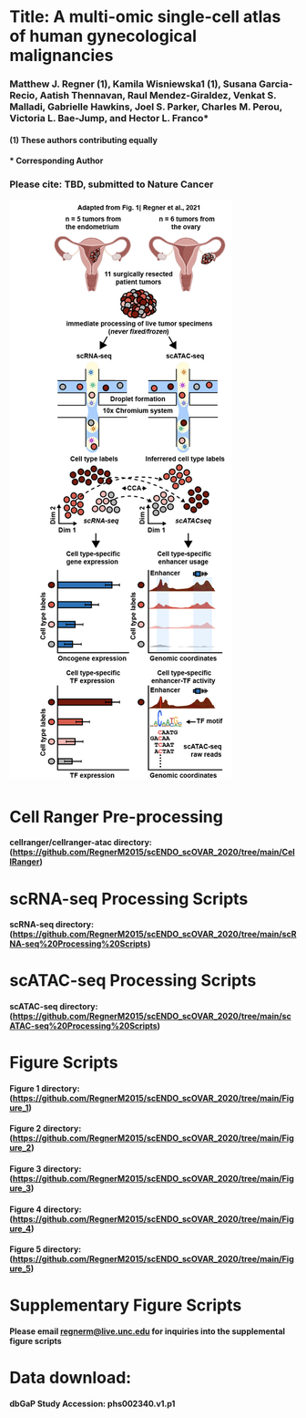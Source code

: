 # Title: A multi-omic single-cell atlas of human gynecological malignancies 
### Matthew J. Regner (1), Kamila Wisniewska1 (1), Susana Garcia-Recio, Aatish Thennavan, Raul Mendez-Giraldez, Venkat S. Malladi, Gabrielle Hawkins, Joel S. Parker, Charles M. Perou, Victoria L. Bae-Jump, and Hector L. Franco*

####      (1) These authors contributing equally
####      * Corresponding Author 


### Please cite: TBD, submitted to Nature Cancer

![alt text](https://github.com/RegnerM2015/scENDO_scOVAR_2020/blob/main/Cartoon.png)

# Cell Ranger Pre-processing
#### cellranger/cellranger-atac directory: (https://github.com/RegnerM2015/scENDO_scOVAR_2020/tree/main/CellRanger)

# scRNA-seq Processing Scripts
#### scRNA-seq directory: (https://github.com/RegnerM2015/scENDO_scOVAR_2020/tree/main/scRNA-seq%20Processing%20Scripts)

# scATAC-seq Processing Scripts
#### scATAC-seq directory: (https://github.com/RegnerM2015/scENDO_scOVAR_2020/tree/main/scATAC-seq%20Processing%20Scripts)

# Figure Scripts
#### Figure 1 directory: (https://github.com/RegnerM2015/scENDO_scOVAR_2020/tree/main/Figure_1)
#### Figure 2 directory: (https://github.com/RegnerM2015/scENDO_scOVAR_2020/tree/main/Figure_2)
#### Figure 3 directory: (https://github.com/RegnerM2015/scENDO_scOVAR_2020/tree/main/Figure_3)
#### Figure 4 directory: (https://github.com/RegnerM2015/scENDO_scOVAR_2020/tree/main/Figure_4)
#### Figure 5 directory: (https://github.com/RegnerM2015/scENDO_scOVAR_2020/tree/main/Figure_5)

# Supplementary Figure Scripts
#### Please email regnerm@live.unc.edu for inquiries into the supplemental figure scripts

# Data download: 
#### dbGaP Study Accession: phs002340.v1.p1
